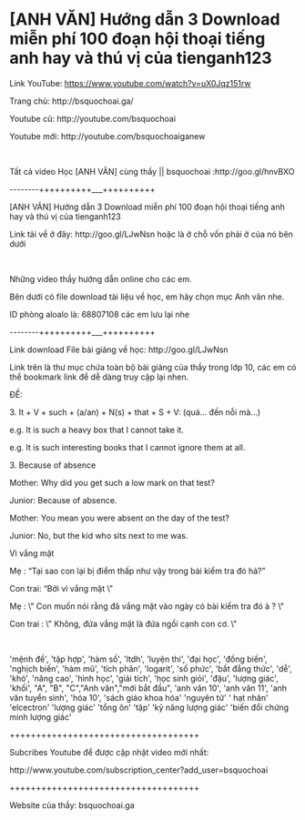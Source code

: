 # [ANH VĂN] Hướng dẫn 3 Download miễn phí 100 đoạn hội thoại tiếng anh hay và thú vị của tienganh123
Link YouTube: https://www.youtube.com/watch?v=uX0Jqz151rw
<br />
<p>Trang chủ: http://bsquochoai.ga/</p>
<p>Youtube cũ: http://youtube.com/bsquochoai</p>
<p>Youtube mới: http://youtube.com/bsquochoaiganew</p>
<br />
<p>Tất cả video Học [ANH VĂN] cùng thầy || bsquochoai :http://goo.gl/hnvBXO</p>
<p>--------++++++++++___++++++++++</p>
<p>[ANH VĂN] Hướng dẫn 3 Download miễn phí 100 đoạn hội thoại tiếng anh hay và thú vị của tienganh123</p>
<p>Link tải về ở đây: http://goo.gl/LJwNsn hoặc là ở chỗ vốn phải ở của nó bên dưới</p>
<br />
<p>Những video thầy hướng dẫn online cho các em.</p>
<p>Bên dưới có file download tài liệu về học, em hãy chọn mục Anh văn nhe.</p>
<p>ID phòng aloalo là: 68807108 các em lưu lại nhe</p>
<p>--------++++++++++___++++++++++</p>
<p>Link download File bài giảng về học: http://goo.gl/LJwNsn</p>
<p>Link trên là thư mục chứa toàn bộ bài giảng của thầy trong lớp 10, các em có thể bookmark link để dễ dàng truy cập lại nhen.</p>
<p>ĐỀ:</p>
<p>3. It + V + such + (a/an) + N(s) + that + S + V: (quá... đến nỗi mà...)</p>
<p>e.g. It is such a heavy box that I cannot take it.</p>
<p>e.g. It is such interesting books that I cannot ignore them at all.</p>
<p>3. Because of absence</p>
<p>Mother: Why did you get such a low mark on that test?</p>
<p>Junior: Because of absence.</p>
<p>Mother: You mean you were absent on the day of the test?</p>
<p>Junior: No, but the kid who sits next to me was.</p>
<p>Vì vắng mặt</p>
<p>Mẹ : “Tại sao con lại bị điểm thấp như vậy trong bài kiểm tra đó hả?”</p>
<p>Con trai: “Bởi vì vắng mặt \"</p>
<p>Mẹ : \" Con muốn nói rằng đã vắng mặt vào ngày có bài kiểm tra đó à ? \"</p>
<p>Con trai : \" Không, đứa vắng mặt là đứa ngồi cạnh con cơ. \"</p>
<br />
<p>'mệnh đề', 'tập hợp', 'hàm số', 'ltdh', 'luyện thi', 'đại học', 'đồng biến', 'nghịch biến', 'hàm mũ', 'tích phân', 'logarit', 'số phức', 'bất đẳng thức', 'dễ', 'khó', 'nâng cao', 'hình học', 'giải tích', 'học sinh giỏi', 'đậu', 'lượng giác', 'khối', "A", "B", "C","Anh văn","mới bắt đầu", 'anh văn 10', 'anh văn 11', 'anh văn tuyển sinh', 'hóa 10', 'sách giáo khoa hóa' 'nguyên tử' ' hạt nhân' 'elcectron' 'lượng giác' 'tổng ôn' 'tập' 'kỹ năng lượng giác' 'biến đổi chứng minh lượng giác'</p>
<p>++++++++++++++++++++++++++++++++++++</p>
<p>Subcribes Youtube để được cập nhật video mới nhất:</p>
<p>http://www.youtube.com/subscription_center?add_user=bsquochoai</p>
<p>++++++++++++++++++++++++++++++++++++</p>
<p>Website của thầy: bsquochoai.ga</p>
